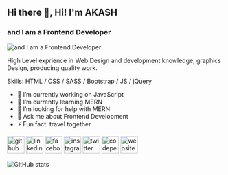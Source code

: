 ## Hi there 👋, Hi!   I'm AKASH
### and I am a Frontend Developer
![and I am a Frontend Developer](https://media-exp1.licdn.com/dms/image/C5616AQFSsZ7I1XquWw/profile-displaybackgroundimage-shrink_350_1400/0/1620326350579?e=1635379200&v=beta&t=QRLIYnhFC0XqRYmLqjaF9dJzTEs2lEhjMh8yuiOJ2s8)

High Level exprience in Web Design and development knowledge, graphics Design, producing quality work.

Skills: HTML / CSS / SASS / Bootstrap / JS / jQuery

- 🔭 I’m currently working on JavaScript 
- 🌱 I’m currently learning MERN 
- 🤔 I’m looking for help with MERN 
- 💬 Ask me about Frontend Development 
- ⚡ Fun fact: travel together 


[<img src='https://cdn.jsdelivr.net/npm/simple-icons@3.0.1/icons/github.svg' alt='github' height='40'>](https://github.com/https://github.com/kamrujs)  [<img src='https://cdn.jsdelivr.net/npm/simple-icons@3.0.1/icons/linkedin.svg' alt='linkedin' height='40'>](https://www.linkedin.com/in/https://www.linkedin.com/in/kamrujs//)  [<img src='https://cdn.jsdelivr.net/npm/simple-icons@3.0.1/icons/facebook.svg' alt='facebook' height='40'>](https://www.facebook.com/https://www.facebook.com/kamrujs)  [<img src='https://cdn.jsdelivr.net/npm/simple-icons@3.0.1/icons/instagram.svg' alt='instagram' height='40'>](https://www.instagram.com/https://www.instagram.com/kamruj.akash//)  [<img src='https://cdn.jsdelivr.net/npm/simple-icons@3.0.1/icons/twitter.svg' alt='twitter' height='40'>](https://twitter.com/https://www.Twitter.com/kamrujs)  [<img src='https://cdn.jsdelivr.net/npm/simple-icons@3.0.1/icons/codepen.svg' alt='codepen' height='40'>](https://codepen.io/https://codepen.io/kamrujs)  [<img src='https://cdn.jsdelivr.net/npm/simple-icons@3.0.1/icons/icloud.svg' alt='website' height='40'>](https://kamruj.netlify.app/)  

![GitHub stats](https://github-readme-stats.vercel.app/api?username=https://github.com/kamrujs&show_icons=true)  

